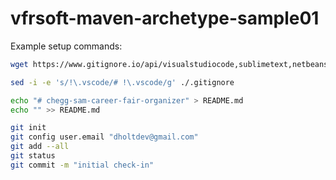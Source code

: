 # vfrsoft-maven-archetype-sample01

Example setup commands:

``` bash
wget https://www.gitignore.io/api/visualstudiocode,sublimetext,netbeans,maven,linux,java,intellij+iml,intellij+all,intellij,eclipse --output-document=".gitignore"

sed -i -e 's/!\.vscode/# !\.vscode/g' ./.gitignore

echo "# chegg-sam-career-fair-organizer" > README.md
echo "" >> README.md

git init
git config user.email "dholtdev@gmail.com"
git add --all
git status
git commit -m "initial check-in"
```
